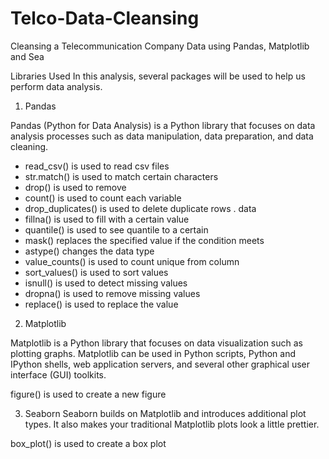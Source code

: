 # Telco-Data-Cleansing
<p>Cleansing a Telecommunication Company Data using Pandas, Matplotlib and Sea</p>
<p>Libraries Used In this analysis, several packages will be used to help us perform data analysis.

1. Pandas

Pandas (Python for Data Analysis) is a Python library that focuses on data analysis processes such as data manipulation, data preparation, and data cleaning.
- read_csv() is used to read csv files
- str.match() is used to match certain characters
- drop() is used to remove
- count() is used to count each variable
- drop_duplicates() is used to delete duplicate rows . data
- fillna() is used to fill with a certain value
- quantile() is used to see quantile to a certain
- mask() replaces the specified value if the condition meets
- astype() changes the data type
- value_counts() is used to count unique from column
- sort_values() is used to sort values
- isnull() is used to detect missing values
- dropna() is used to remove missing values
- replace() is used to replace the value

2. Matplotlib

Matplotlib is a Python library that focuses on data visualization such as plotting graphs. Matplotlib can be used in Python scripts, Python and IPython shells, web application servers, and several other graphical user interface (GUI) toolkits.

figure() is used to create a new figure

3. Seaborn
Seaborn builds on Matplotlib and introduces additional plot types. It also makes your traditional Matplotlib plots look a little prettier.

box_plot() is used to create a box plot</p>
